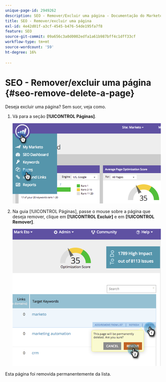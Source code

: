 ```yaml
---
unique-page-id: 2949262
description: SEO - Remover/Excluir uma página - Documentação do Marketo - Documentação do produto
title: SEO - Remover/excluir uma página
exl-id: 4e42d01f-a3cf-4545-b476-54de195fa7f8
feature: SEO
source-git-commit: 09a656c3a0d0002edfa1a61b987bff4c1dff33cf
workflow-type: tm+mt
source-wordcount: '59'
ht-degree: 16%

---
```


# SEO - Remover/excluir uma página {#seo-remove-delete-a-page}

Deseja excluir uma página? Sem suor, veja como.

1. Vá para a seção **[!UICONTROL Páginas]**.

   ![](assets/image2014-9-18-13-3a58-3a33.png)

1. Na guia [!UICONTROL Páginas], passe o mouse sobre a página que deseja remover, clique em **[!UICONTROL Excluir]** e em **[!UICONTROL Remover]**.

   ![](assets/image2014-9-18-13-3a58-3a39.png)

Esta página foi removida permanentemente da lista.
